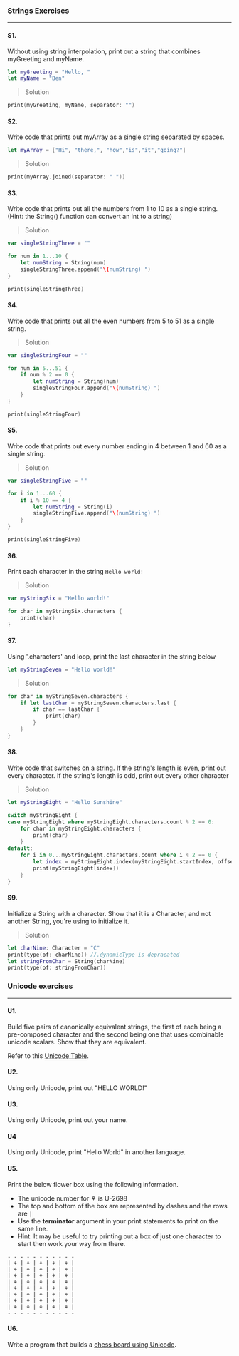### Strings Exercises

---

#### S1.
Without using string interpolation, print out a string that combines myGreeting and myName.

```swift
let myGreeting = "Hello, "
let myName = "Ben"
```

>Solution
```swift
print(myGreeting, myName, separator: "")
```

#### S2.
Write code that prints out myArray as a single string separated by spaces.

```swift
let myArray = ["Hi", "there,", "how","is","it","going?"]
```

>Solution
```swift
print(myArray.joined(separator: " "))
```

#### S3.
Write code that prints out all the numbers from 1 to 10 as a single string.  (Hint: the String() function can convert an int to a string)

>Solution
```swift
var singleStringThree = ""

for num in 1...10 {
    let numString = String(num)
    singleStringThree.append("\(numString) ")
}

print(singleStringThree)
```

#### S4.
Write code that prints out all the even numbers from 5 to 51 as a single string.

>Solution
```swift
var singleStringFour = ""

for num in 5...51 {
    if num % 2 == 0 {
        let numString = String(num)
        singleStringFour.append("\(numString) ")
    }
}

print(singleStringFour)
```

#### S5.
Write code that prints out every number ending in 4 between 1 and 60 as a single string.

>Solution
```swift
var singleStringFive = ""

for i in 1...60 {
    if i % 10 == 4 {
        let numString = String(i)
        singleStringFive.append("\(numString) ")
    }
}

print(singleStringFive)
```

#### S6.
Print each character in the string ```Hello world!```

>Solution
```swift
var myStringSix = "Hello world!"

for char in myStringSix.characters {
    print(char)
}
```

#### S7.
Using '.characters' and loop, print the last character in the string below
```swift
let myStringSeven = "Hello world!"
```
>Solution
```swift
for char in myStringSeven.characters {
    if let lastChar = myStringSeven.characters.last {
        if char == lastChar {
            print(char)
        }
    }
}
```

#### S8.
Write code that switches on a string.  If the string's length is even, print out every character.  If the string's length is odd, print out every other character

>Solution
```swift
let myStringEight = "Hello Sunshine"

switch myStringEight {
case myStringEight where myStringEight.characters.count % 2 == 0:
    for char in myStringEight.characters {
        print(char)
    }
default:
    for i in 0...myStringEight.characters.count where i % 2 == 0 {
        let index = myStringEight.index(myStringEight.startIndex, offsetBy: i)
        print(myStringEight[index])
    }
}
```

#### S9.
Initialize a String with a character. Show that it is a Character, and not another String, you're using
to initialize it.

>Solution

```swift
let charNine: Character = "C"
print(type(of: charNine)) //.dynamicType is depracated 
let stringFromChar = String(charNine)
print(type(of: stringFromChar))
```


### Unicode exercises

---

#### U1.
Build five pairs of canonically equivalent strings, the first of each being a pre-composed character and
the second being one that uses combinable unicode scalars. Show that they are equivalent.

Refer to this [Unicode Table](http://unicode-table.com/en/).

#### U2.
Using only Unicode, print out "HELLO WORLD!"

#### U3.
Using only Unicode, print out your name.

#### U4
Using only Unicode, print "Hello World" in another language.

#### U5.
Print the below flower box using the following information.
* The unicode number for ⚘ is U-2698
* The top and bottom of the box are represented by dashes and the rows are ```|```
* Use the __terminator__ argument in your print statements to print on the same line.
* Hint: It may be useful to try printing out a box of just one character to start then work your way from there.

```
- - - - - - - - - - -
| ⚘ | ⚘ | ⚘ | ⚘ | ⚘ |
| ⚘ | ⚘ | ⚘ | ⚘ | ⚘ |
| ⚘ | ⚘ | ⚘ | ⚘ | ⚘ |
| ⚘ | ⚘ | ⚘ | ⚘ | ⚘ |
| ⚘ | ⚘ | ⚘ | ⚘ | ⚘ |
| ⚘ | ⚘ | ⚘ | ⚘ | ⚘ |
| ⚘ | ⚘ | ⚘ | ⚘ | ⚘ |
| ⚘ | ⚘ | ⚘ | ⚘ | ⚘ |
- - - - - - - - - - -

```
#### U6.
Write a program that builds a [chess board using Unicode](https://en.wikipedia.org/wiki/Chess_symbols_in_Unicode).


